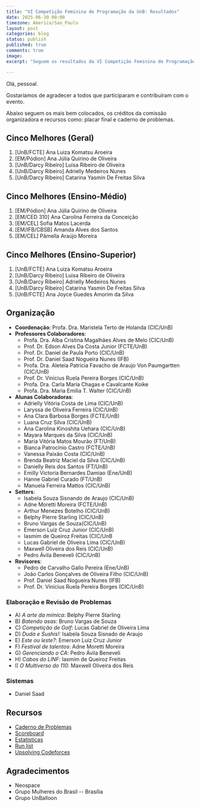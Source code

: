 ```yaml
---
title: "VI Competição Feminina de Programação da UnB: Resultados"
date: 2025-06-30 00:00
timezone: America/Sao_Paulo
layout: post
categories: blog
status: publish
published: true
comments: true
image:
excerpt: "Seguem os resultados da VI Competição Feminina de Programação da UnB, realizada no dia 28 de junho de 2025."

---
```


Olá, pessoal.

Gostaríamos de agradecer a todos que participaram e contribuíram com o evento.

Abaixo seguem os mais bem colocados, os créditos da comissão organizadora e recursos como: placar final e caderno de problemas.

## Cinco Melhores (Geral)

1. [UnB/FCTE] Ana Luiza Komatsu Aroeira
2. [EM/Pódion] Ana Júlia Quirino de Oliveira
3. [UnB/Darcy Ribeiro] Luisa Ribeiro de Oliveira
4. [UnB/Darcy Ribeiro] Adrielly Medeiros Nunes
5. [UnB/Darcy Ribeiro] Catarina Yasmin De Freitas Silva

## Cinco Melhores (Ensino-Médio)

1. [EM/Pódion] Ana Júlia Quirino de Oliveira
2. [EM/CED 310] Ana Carolina Ferreira da Conceição
3. [EM/CEL] Sofia Matos Lacerda
4. [EM/IFB/CBSB] Amanda Alves dos Santos
5. [EM/CEL] Pâmella Araújo Moreira

## Cinco Melhores (Ensino-Superior)

1. [UnB/FCTE] Ana Luiza Komatsu Aroeira
2. [UnB/Darcy Ribeiro] Luisa Ribeiro de Oliveira
3. [UnB/Darcy Ribeiro] Adrielly Medeiros Nunes
4. [UnB/Darcy Ribeiro] Catarina Yasmin De Freitas Silva
5. [UnB/FCTE] Ana Joyce Guedes Amorim da Silva

## Organização

- **Coordenação**: Profa. Dra. Maristela Terto de Holanda (CIC/UnB)
- **Professores Colaboradores**:
  - Profa. Dra. Alba Cristina Magalhães Alves de Melo (CIC/UnB)
  - Prof. Dr. Edson Alves Da Costa Junior (FCTE/UnB)
  - Prof. Dr. Daniel de Paula Porto (CIC/UnB)
  - Prof. Dr. Daniel Saad Nogueira Nunes (IFB)
  - Profa. Dra. Aleteia Patrı́cia Favacho de Araujo Von Paumgartten (CIC/UnB)
  - Prof. Dr. Vinı́cius Ruela Pereira Borges (CIC/UnB)
  - Profa. Dra. Carla Maria Chagas e Cavalcante Koike
  - Profa. Dra. Maria Emilia T. Walter (CIC/UnB)
- **Alunas Colaboradoras**:
  - Adrielly Vitória Costa de Lima (CIC/UnB)
  - Laryssa de Oliveira Ferreira (CIC/UnB)
  - Ana Clara Barbosa Borges (FCTE/UnB)
  - Luana Cruz Silva (CIC/UnB)
  - Ana Carolina Kinoshita Uehara (CIC/UnB)
  - Mayara Marques da Silva (CIC/UnB)
  - Maria Vitória Matos Mourão (FT/UnB)
  - Bianca Patrocı́nio Castro (FCTE/UnB)
  - Vanessa Paixão Costa (CIC/UnB)
  - Brenda Beatriz Maciel da Silva (CIC/UnB)
  - Danielly Reis dos Santos (FT/UnB)
  - Emilly Victoria Bernardes Damiao (Ene/UnB)
  - Hanne Gabriel Curado (FT/UnB)
  - Manuela Ferreira Mattos (CIC/UnB)
- **Setters**:
  - Isabela Souza Sisnando de Araujo (CIC/UnB)
  - Adne Moretti Moreira (FCTE/UnB)
  - Arthur Menezes Botelho (CIC/UnB)
  - Belphy Pierre Starling (CIC/UnB)
  - Bruno Vargas de Souza(CIC/UnB)
  - Emerson Luiz Cruz Junior (CIC/UnB)
  - Iasmim de Queiroz Freitas (CIC/UnB
  - Lucas Gabriel de Oliveira Lima (CIC/UnB)
  - Maxwell Oliveira dos Reis (CIC/UnB)
  - Pedro Ávila Beneveli (CIC/UnB)
- **Revisores**:
  - Pedro de Carvalho Gallo Pereira (Ene/UnB)
  - João Carlos Gonçalves de Oliveira Filho (CIC/UnB)
  - Prof. Daniel Saad Nogueira Nunes (IFB)
  - Prof. Dr. Vinícius Ruela Pereira Borges (CIC/UnB)

### Elaboração e Revisão de Problemas

- A) *A arte da mímica*: Belphy Pierre Starling
- B) *Batendo asas*: Bruno Vargas de Souza
- C) *Competição de Golf*: Lucas Gabriel de Oliveira Lima
- D) *Duda e Sushis!:* Isabela Souza Sisnado de Araujo
- E) *Este ou leste?*: Emerson Luiz Cruz Junior
- F) *Festival de talentos*: Adne Moretti Moreira
- G) *Gerenciando o CA*: Pedro Ávila Beneveli
- H) *Cabos do LINF*: Iasmim de Queiroz Freitas
- I) *O Multiverso do 110*: Maxwell Oliveira dos Reis

### Sistemas

- Daniel Saad

## Recursos

- [Caderno de Problemas]({{site.url}}/assets/6-mfp-unb/caderno-6-mfp-unb.pdf)
- [Scoreboard]({{site.url}}/assets/6-mfp-unb/scoreboard.html)
- [Estatísticas]({{site.url}}/assets/6-mfp-unb/statistics.html)
- [Run list]({{site.url}}/assets/6-mfp-unb/runlist.html)
- [Upsolving Codeforces](https://codeforces.com/group/nituVTsHQX/contest/618333)

## Agradecimentos

- Neospace
- Grupo Mulheres do Brasil -- Brasília
- Grupo UnBalloon